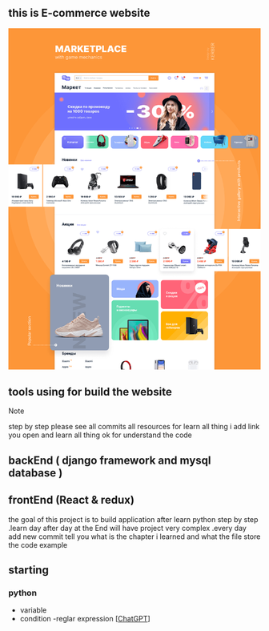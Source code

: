 ## this is E-commerce website
![alt E-commerce](/assets/E-commece.png)
## tools using for build the website 

> [!NOTE]
> step by step please see all commits all resources for learn all thing
> i add link you open and learn all thing ok for understand the code 
## backEnd ( django framework and mysql database ) 

## frontEnd (React & redux) 
the goal of this project is to build application after learn python step by step .learn day after day at the End will have project very complex .every 
day add new commit tell you what is the chapter i learned and what the file store the code example

## starting

### python
 - variable
 - condition 
   -reglar expression [[ChatGPT](https://chat.openai.com/share/665de0a0-3dd2-4272-84d9-22bdf9f8c4da)]
